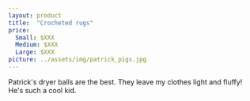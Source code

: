```yaml
---
layout: product
title:  "Crocheted rugs"
price:
  Small: $XXX
  Medium: $XXX
  Large: $XXX
picture: ../assets/img/patrick_pigs.jpg
---
```


Patrick's dryer balls are the best. They leave my clothes light and fluffy! He's such a cool kid.
